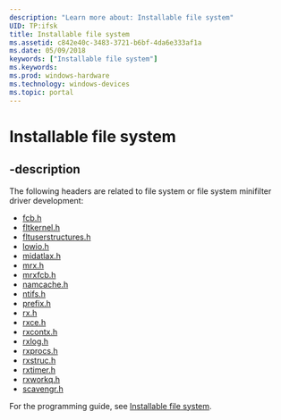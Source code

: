 ```yaml
---
description: "Learn more about: Installable file system"
UID: TP:ifsk
title: Installable file system
ms.assetid: c842e40c-3483-3721-b6bf-4da6e333af1a
ms.date: 05/09/2018
keywords: ["Installable file system"]
ms.keywords: 
ms.prod: windows-hardware
ms.technology: windows-devices
ms.topic: portal
---
```


# Installable file system

## -description

The following headers are related to file system or file system minifilter driver development:

* [fcb.h](../fcb/index.md)
* [fltkernel.h](../fltkernel/index.md)
* [fltuserstructures.h](../fltuserstructures/index.md)
* [lowio.h](../lowio/index.md)
* [midatlax.h](../midatlax/index.md)
* [mrx.h](../mrx/index.md)
* [mrxfcb.h](../mrxfcb/index.md)
* [namcache.h](../namcache/index.md)
* [ntifs.h](../ntifs/index.md)
* [prefix.h](../prefix/index.md)
* [rx.h](../rx/index.md)
* [rxce.h](../rxce/index.md)
* [rxcontx.h](../rxcontx/index.md)
* [rxlog.h](../rxlog/index.md)
* [rxprocs.h](../rxprocs/index.md)
* [rxstruc.h](../rxstruc/index.md)
* [rxtimer.h](../rxtimer/index.md)
* [rxworkq.h](../rxworkq/index.md)
* [scavengr.h](../scavengr/index.md)

For the programming guide, see [Installable file system](/windows-hardware/drivers/ifs).
